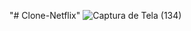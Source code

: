 
"# Clone-Netflix" 
![Captura de Tela (134)](https://user-images.githubusercontent.com/78274698/121803018-e0a19f00-cc15-11eb-817d-26a068e841aa.png)
